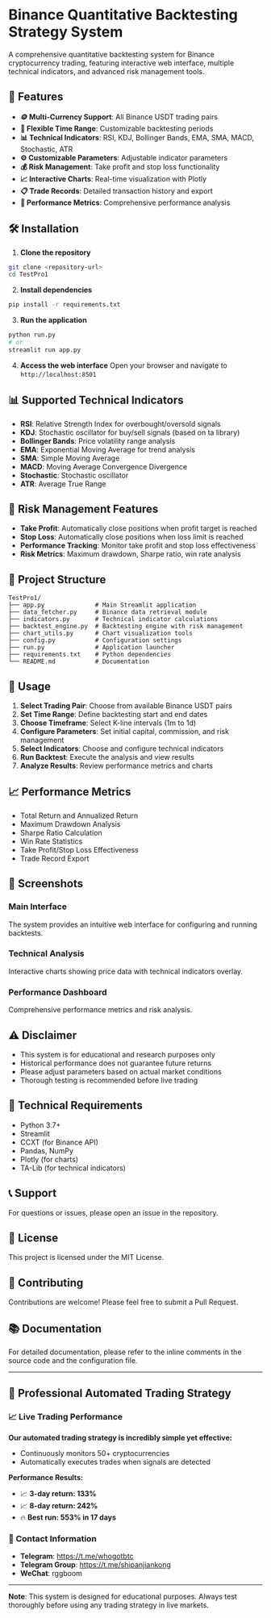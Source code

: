 # Binance Quantitative Backtesting Strategy System

A comprehensive quantitative backtesting system for Binance cryptocurrency trading, featuring interactive web interface, multiple technical indicators, and advanced risk management tools.

## 🚀 Features

- **🪙 Multi-Currency Support**: All Binance USDT trading pairs
- **📅 Flexible Time Range**: Customizable backtesting periods
- **📊 Technical Indicators**: RSI, KDJ, Bollinger Bands, EMA, SMA, MACD, Stochastic, ATR
- **⚙️ Customizable Parameters**: Adjustable indicator parameters
- **💰 Risk Management**: Take profit and stop loss functionality
- **📈 Interactive Charts**: Real-time visualization with Plotly
- **📋 Trade Records**: Detailed transaction history and export
- **🎯 Performance Metrics**: Comprehensive performance analysis

## 🛠️ Installation

1. **Clone the repository**
```bash
git clone <repository-url>
cd TestPro1
```

2. **Install dependencies**
```bash
pip install -r requirements.txt
```

3. **Run the application**
```bash
python run.py
# or
streamlit run app.py
```

4. **Access the web interface**
Open your browser and navigate to `http://localhost:8501`

## 📊 Supported Technical Indicators

- **RSI**: Relative Strength Index for overbought/oversold signals
- **KDJ**: Stochastic oscillator for buy/sell signals (based on ta library)
- **Bollinger Bands**: Price volatility range analysis
- **EMA**: Exponential Moving Average for trend analysis
- **SMA**: Simple Moving Average
- **MACD**: Moving Average Convergence Divergence
- **Stochastic**: Stochastic oscillator
- **ATR**: Average True Range

## 🎯 Risk Management Features

- **Take Profit**: Automatically close positions when profit target is reached
- **Stop Loss**: Automatically close positions when loss limit is reached
- **Performance Tracking**: Monitor take profit and stop loss effectiveness
- **Risk Metrics**: Maximum drawdown, Sharpe ratio, win rate analysis

## 📁 Project Structure

```
TestPro1/
├── app.py              # Main Streamlit application
├── data_fetcher.py     # Binance data retrieval module
├── indicators.py       # Technical indicator calculations
├── backtest_engine.py  # Backtesting engine with risk management
├── chart_utils.py      # Chart visualization tools
├── config.py           # Configuration settings
├── run.py              # Application launcher
├── requirements.txt    # Python dependencies
└── README.md           # Documentation
```

## 🔧 Usage

1. **Select Trading Pair**: Choose from available Binance USDT pairs
2. **Set Time Range**: Define backtesting start and end dates
3. **Choose Timeframe**: Select K-line intervals (1m to 1d)
4. **Configure Parameters**: Set initial capital, commission, and risk management
5. **Select Indicators**: Choose and configure technical indicators
6. **Run Backtest**: Execute the analysis and view results
7. **Analyze Results**: Review performance metrics and charts

## 📈 Performance Metrics

- Total Return and Annualized Return
- Maximum Drawdown Analysis
- Sharpe Ratio Calculation
- Win Rate Statistics
- Take Profit/Stop Loss Effectiveness
- Trade Record Export

## 🎨 Screenshots

### Main Interface
The system provides an intuitive web interface for configuring and running backtests.

### Technical Analysis
Interactive charts showing price data with technical indicators overlay.

### Performance Dashboard
Comprehensive performance metrics and risk analysis.

## ⚠️ Disclaimer

- This system is for educational and research purposes only
- Historical performance does not guarantee future returns
- Please adjust parameters based on actual market conditions
- Thorough testing is recommended before live trading

## 🔧 Technical Requirements

- Python 3.7+
- Streamlit
- CCXT (for Binance API)
- Pandas, NumPy
- Plotly (for charts)
- TA-Lib (for technical indicators)

## 📞 Support

For questions or issues, please open an issue in the repository.

## 📄 License

This project is licensed under the MIT License.

## 🤝 Contributing

Contributions are welcome! Please feel free to submit a Pull Request.

## 📚 Documentation

For detailed documentation, please refer to the inline comments in the source code and the configuration file.

---

## 🚀 Professional Automated Trading Strategy

### 📈 Live Trading Performance

**Our automated trading strategy is incredibly simple yet effective:**
- Continuously monitors 50+ cryptocurrencies
- Automatically executes trades when signals are detected

**Performance Results:**
- 📈 **3-day return: 133%**
- 📈 **8-day return: 242%** 
- 🔥 **Best run: 553% in 17 days**

### 📱 Contact Information

- **Telegram**: https://t.me/whogotbtc
- **Telegram Group**: https://t.me/shipanjiankong  
- **WeChat**: rggboom

---

**Note**: This system is designed for educational purposes. Always test thoroughly before using any trading strategy in live markets.
